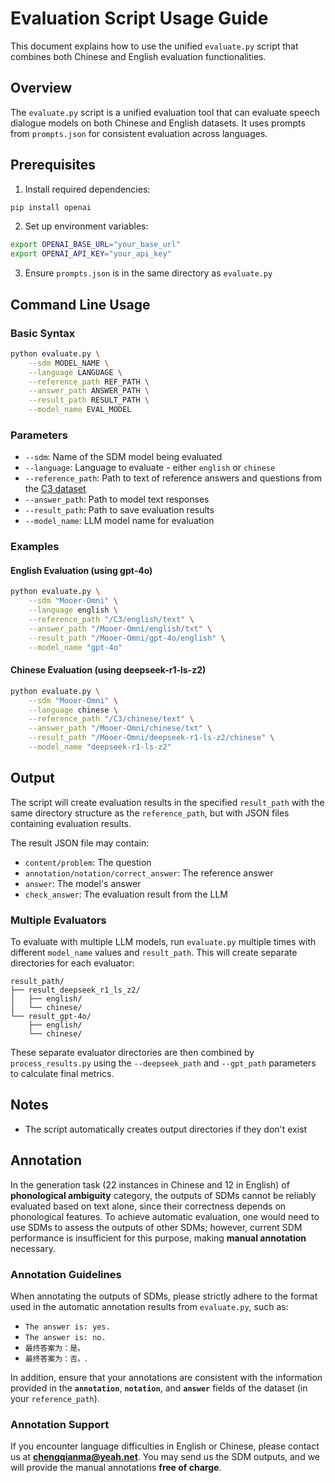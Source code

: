 # Evaluation Script Usage Guide

This document explains how to use the unified `evaluate.py` script that combines both Chinese and English evaluation functionalities.

## Overview

The `evaluate.py` script is a unified evaluation tool that can evaluate speech dialogue models on both Chinese and English datasets. It uses prompts from `prompts.json` for consistent evaluation across languages.

## Prerequisites

1. Install required dependencies:
```bash
pip install openai
```

2. Set up environment variables:
```bash
export OPENAI_BASE_URL="your_base_url"
export OPENAI_API_KEY="your_api_key"
```

3. Ensure `prompts.json` is in the same directory as `evaluate.py`

## Command Line Usage

### Basic Syntax
```bash
python evaluate.py \
    --sdm MODEL_NAME \
    --language LANGUAGE \
    --reference_path REF_PATH \
    --answer_path ANSWER_PATH \
    --result_path RESULT_PATH \
    --model_name EVAL_MODEL
```

### Parameters

- `--sdm`: Name of the SDM model being evaluated
- `--language`: Language to evaluate - either `english` or `chinese`
- `--reference_path`: Path to text of reference answers and questions from the [C3 dataset](https://huggingface.co/datasets/ChengqianMa/C3)
- `--answer_path`: Path to model text responses
- `--result_path`: Path to save evaluation results
- `--model_name`: LLM model name for evaluation

### Examples

#### English Evaluation (using gpt-4o)
```bash
python evaluate.py \
    --sdm "Mooer-Omni" \
    --language english \
    --reference_path "/C3/english/text" \
    --answer_path "/Mooer-Omni/english/txt" \
    --result_path "/Mooer-Omni/gpt-4o/english" \
    --model_name "gpt-4o"
```

#### Chinese Evaluation (using deepseek-r1-ls-z2)
```bash
python evaluate.py \
    --sdm "Mooer-Omni" \
    --language chinese \
    --reference_path "/C3/chinese/text" \
    --answer_path "/Mooer-Omni/chinese/txt" \
    --result_path "/Mooer-Omni/deepseek-r1-ls-z2/chinese" \
    --model_name "deepseek-r1-ls-z2"
```

## Output

The script will create evaluation results in the specified `result_path` with the same directory structure as the `reference_path`, but with JSON files containing evaluation results.

The result JSON file may contain:
- `content/problem`: The question
- `annotation/notation/correct_answer`: The reference answer
- `answer`: The model's answer
- `check_answer`: The evaluation result from the LLM

### Multiple Evaluators

To evaluate with multiple LLM models, run `evaluate.py` multiple times with different `model_name` values and `result_path`. This will create separate directories for each evaluator:

```
result_path/
├── result_deepseek_r1_ls_z2/
│   ├── english/
│   └── chinese/
└── result_gpt-4o/
    ├── english/
    └── chinese/
```

These separate evaluator directories are then combined by `process_results.py` using the `--deepseek_path` and `--gpt_path` parameters to calculate final metrics.

## Notes

- The script automatically creates output directories if they don't exist

## Annotation

In the generation task (22 instances in Chinese and 12 in English) of **phonological ambiguity** category, the outputs of SDMs cannot be reliably evaluated based on text alone, since their correctness depends on phonological features. To achieve automatic evaluation, one would need to use SDMs to assess the outputs of other SDMs; however, current SDM performance is insufficient for this purpose, making **manual annotation** necessary.

### Annotation Guidelines

When annotating the outputs of SDMs, please strictly adhere to the format used in the automatic annotation results from `evaluate.py`, such as:

- `The answer is: yes.`
- `The answer is: no.`
- `最终答案为：是。`
- `最终答案为：否。`.

In addition, ensure that your annotations are consistent with the information provided in the **`annotation`**, **`notation`**, and **`answer`** fields of the dataset (in your `reference_path`).

### Annotation Support

If you encounter language difficulties in English or Chinese, please contact us at **chengqianma@yeah.net**. You may send us the SDM outputs, and we will provide the manual annotations **free of charge**.  